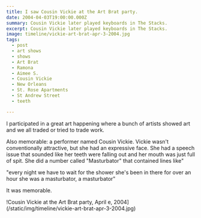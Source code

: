 ```yaml
---
title: I saw Cousin Vickie at the Art Brat party.
date: 2004-04-03T19:00:00.000Z
summary: Cousin Vickie later played keyboards in The Stacks.
excerpt: Cousin Vickie later played keyboards in The Stacks.
image: timeline/vickie-art-brat-apr-3-2004.jpg
tags:
  - post 
  - art shows
  - shows
  - Art Brat
  - Ramona
  - Aimee S.
  - Cousin Vickie
  - New Orleans
  - St. Rose Apartments
  - St Andrew Street
  - teeth

---
```


I participated in a great art happening where a bunch of artists showed art and we all traded or tried to trade work.

Also memorable: a performer named Cousin Vickie. Vickie wasn't conventionally attractive, but she had an expressive face. She had a speech issue that sounded like her teeth were falling out and her mouth was just full of spit. She did a number called "Masturbator" that contained lines like"

"every night we have to wait for the shower
she's been in there for over an hour
she was a masturbator, a masturbator"

It was memorable.

!Cousin Vickie at the Art Brat party, April e, 2004](/static/img/timeline/vickie-art-brat-apr-3-2004.jpg)

